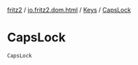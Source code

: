 [fritz2](../../index.md) / [io.fritz2.dom.html](../index.md) / [Keys](index.md) / [CapsLock](./-caps-lock.md)

# CapsLock

`CapsLock`